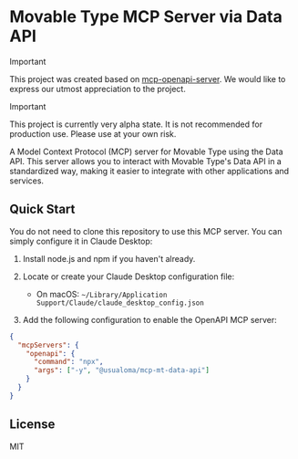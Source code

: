 # Movable Type MCP Server via Data API

> [!IMPORTANT]
> This project was created based on [mcp-openapi-server](https://github.com/ivo-toby/mcp-openapi-server). We would like to express our utmost appreciation to the project.

> [!IMPORTANT]
> This project is currently very alpha state. It is not recommended for production use. Please use at your own risk.

A Model Context Protocol (MCP) server for Movable Type using the Data API. This server allows you to interact with Movable Type's Data API in a standardized way, making it easier to integrate with other applications and services.

## Quick Start

You do not need to clone this repository to use this MCP server. You can simply configure it in Claude Desktop:

1. Install node.js and npm if you haven't already.

2. Locate or create your Claude Desktop configuration file:
   - On macOS: `~/Library/Application Support/Claude/claude_desktop_config.json`

3. Add the following configuration to enable the OpenAPI MCP server:

```json
{
  "mcpServers": {
    "openapi": {
      "command": "npx",
      "args": ["-y", "@usualoma/mcp-mt-data-api"]
    }
  }
}
```

## License

MIT
